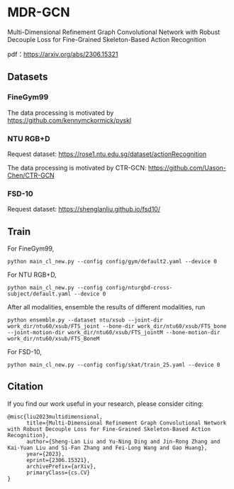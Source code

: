 # MDR-GCN
Multi-Dimensional Refinement Graph Convolutional Network with Robust Decouple Loss for Fine-Grained Skeleton-Based Action Recognition

pdf：https://arxiv.org/abs/2306.15321

## Datasets

### FineGym99

The data processing is motivated by https://github.com/kennymckormick/pyskl

### NTU RGB+D

Request dataset: https://rose1.ntu.edu.sg/dataset/actionRecognition

The data processing is motivated by CTR-GCN: https://github.com/Uason-Chen/CTR-GCN

### FSD-10

Request dataset: https://shenglanliu.github.io/fsd10/

## Train

For FineGym99,
```shell
python main_cl_new.py --config config/gym/default2.yaml --device 0
```

For NTU RGB+D,
```shell
python main_cl_new.py --config config/nturgbd-cross-subject/default.yaml --device 0
```

After all modalities, ensemble the results of different modalities, run
```shell
python ensemble.py --dataset ntu/xsub --joint-dir work_dir/ntu60/xsub/FTS_joint --bone-dir work_dir/ntu60/xsub/FTS_bone --joint-motion-dir work_dir/ntu60/xsub/FTS_jointM --bone-motion-dir work_dir/ntu60/xsub/FTS_BoneM
```

For FSD-10,
```shell
python main_cl_new.py --config config/skat/train_25.yaml --device 0
```

## Citation

If you find our work useful in your research, please consider citing:

```
@misc{liu2023multidimensional,
      title={Multi-Dimensional Refinement Graph Convolutional Network with Robust Decouple Loss for Fine-Grained Skeleton-Based Action Recognition}, 
      author={Sheng-Lan Liu and Yu-Ning Ding and Jin-Rong Zhang and Kai-Yuan Liu and Si-Fan Zhang and Fei-Long Wang and Gao Huang},
      year={2023},
      eprint={2306.15321},
      archivePrefix={arXiv},
      primaryClass={cs.CV}
}
```


